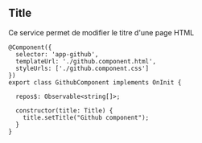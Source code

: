 ## Title

Ce service permet de modifier le titre d'une page HTML

    @Component({
      selector: 'app-github',
      templateUrl: './github.component.html',
      styleUrls: ['./github.component.css']
    })
    export class GithubComponent implements OnInit {
    
      repos$: Observable<string[]>;
    
      constructor(title: Title) {
        title.setTitle("Github component");
      }
    }
